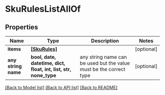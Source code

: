 # SkuRulesListAllOf


## Properties
Name | Type | Description | Notes
------------ | ------------- | ------------- | -------------
**items** | [**[SkuRules]**](SkuRules.md) |  | [optional] 
**any string name** | **bool, date, datetime, dict, float, int, list, str, none_type** | any string name can be used but the value must be the correct type | [optional]

[[Back to Model list]](../README.md#documentation-for-models) [[Back to API list]](../README.md#documentation-for-api-endpoints) [[Back to README]](../README.md)


